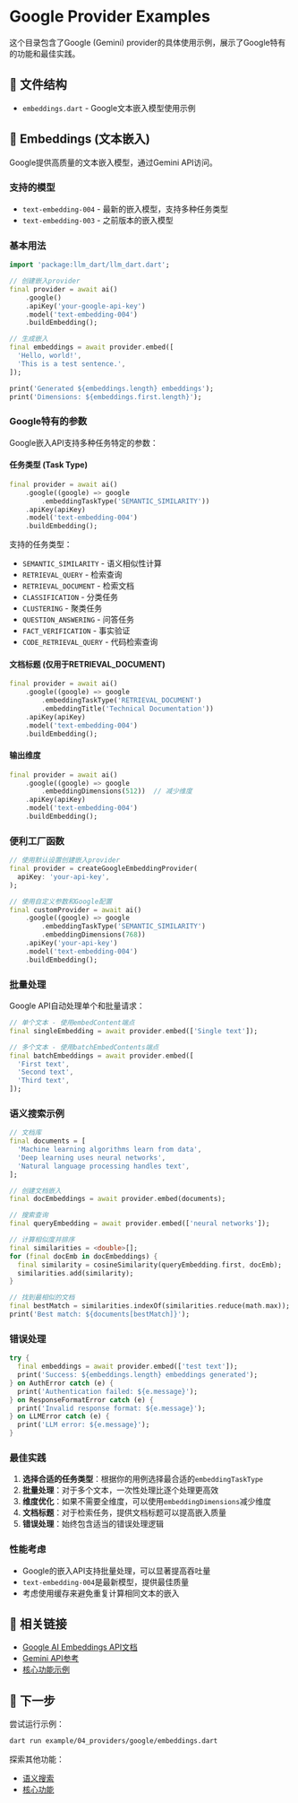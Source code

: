 # Google Provider Examples

这个目录包含了Google (Gemini) provider的具体使用示例，展示了Google特有的功能和最佳实践。

## 📁 文件结构

- `embeddings.dart` - Google文本嵌入模型使用示例

## 🔢 Embeddings (文本嵌入)

Google提供高质量的文本嵌入模型，通过Gemini API访问。

### 支持的模型

- `text-embedding-004` - 最新的嵌入模型，支持多种任务类型
- `text-embedding-003` - 之前版本的嵌入模型

### 基本用法

```dart
import 'package:llm_dart/llm_dart.dart';

// 创建嵌入provider
final provider = await ai()
    .google()
    .apiKey('your-google-api-key')
    .model('text-embedding-004')
    .buildEmbedding();

// 生成嵌入
final embeddings = await provider.embed([
  'Hello, world!',
  'This is a test sentence.',
]);

print('Generated ${embeddings.length} embeddings');
print('Dimensions: ${embeddings.first.length}');
```

### Google特有的参数

Google嵌入API支持多种任务特定的参数：

#### 任务类型 (Task Type)

```dart
final provider = await ai()
    .google((google) => google
        .embeddingTaskType('SEMANTIC_SIMILARITY'))
    .apiKey(apiKey)
    .model('text-embedding-004')
    .buildEmbedding();
```

支持的任务类型：
- `SEMANTIC_SIMILARITY` - 语义相似性计算
- `RETRIEVAL_QUERY` - 检索查询
- `RETRIEVAL_DOCUMENT` - 检索文档
- `CLASSIFICATION` - 分类任务
- `CLUSTERING` - 聚类任务
- `QUESTION_ANSWERING` - 问答任务
- `FACT_VERIFICATION` - 事实验证
- `CODE_RETRIEVAL_QUERY` - 代码检索查询

#### 文档标题 (仅用于RETRIEVAL_DOCUMENT)

```dart
final provider = await ai()
    .google((google) => google
        .embeddingTaskType('RETRIEVAL_DOCUMENT')
        .embeddingTitle('Technical Documentation'))
    .apiKey(apiKey)
    .model('text-embedding-004')
    .buildEmbedding();
```

#### 输出维度

```dart
final provider = await ai()
    .google((google) => google
        .embeddingDimensions(512))  // 减少维度
    .apiKey(apiKey)
    .model('text-embedding-004')
    .buildEmbedding();
```

### 便利工厂函数

```dart
// 使用默认设置创建嵌入provider
final provider = createGoogleEmbeddingProvider(
  apiKey: 'your-api-key',
);

// 使用自定义参数和Google配置
final customProvider = await ai()
    .google((google) => google
        .embeddingTaskType('SEMANTIC_SIMILARITY')
        .embeddingDimensions(768))
    .apiKey('your-api-key')
    .model('text-embedding-004')
    .buildEmbedding();
```

### 批量处理

Google API自动处理单个和批量请求：

```dart
// 单个文本 - 使用embedContent端点
final singleEmbedding = await provider.embed(['Single text']);

// 多个文本 - 使用batchEmbedContents端点
final batchEmbeddings = await provider.embed([
  'First text',
  'Second text',
  'Third text',
]);
```

### 语义搜索示例

```dart
// 文档库
final documents = [
  'Machine learning algorithms learn from data',
  'Deep learning uses neural networks',
  'Natural language processing handles text',
];

// 创建文档嵌入
final docEmbeddings = await provider.embed(documents);

// 搜索查询
final queryEmbedding = await provider.embed(['neural networks']);

// 计算相似度并排序
final similarities = <double>[];
for (final docEmb in docEmbeddings) {
  final similarity = cosineSimilarity(queryEmbedding.first, docEmb);
  similarities.add(similarity);
}

// 找到最相似的文档
final bestMatch = similarities.indexOf(similarities.reduce(math.max));
print('Best match: ${documents[bestMatch]}');
```

### 错误处理

```dart
try {
  final embeddings = await provider.embed(['test text']);
  print('Success: ${embeddings.length} embeddings generated');
} on AuthError catch (e) {
  print('Authentication failed: ${e.message}');
} on ResponseFormatError catch (e) {
  print('Invalid response format: ${e.message}');
} on LLMError catch (e) {
  print('LLM error: ${e.message}');
}
```

### 最佳实践

1. **选择合适的任务类型**：根据你的用例选择最合适的`embeddingTaskType`
2. **批量处理**：对于多个文本，一次性处理比逐个处理更高效
3. **维度优化**：如果不需要全维度，可以使用`embeddingDimensions`减少维度
4. **文档标题**：对于检索任务，提供文档标题可以提高嵌入质量
5. **错误处理**：始终包含适当的错误处理逻辑

### 性能考虑

- Google的嵌入API支持批量处理，可以显著提高吞吐量
- `text-embedding-004`是最新模型，提供最佳质量
- 考虑使用缓存来避免重复计算相同文本的嵌入

## 🔗 相关链接

- [Google AI Embeddings API文档](https://ai.google.dev/api/embeddings)
- [Gemini API参考](https://ai.google.dev/api)
- [核心功能示例](../../02_core_features/embeddings.dart)

## 📖 下一步

尝试运行示例：

```bash
dart run example/04_providers/google/embeddings.dart
```

探索其他功能：
- [语义搜索](../../03_advanced_features/semantic_search.dart)
- [核心功能](../../02_core_features/)
